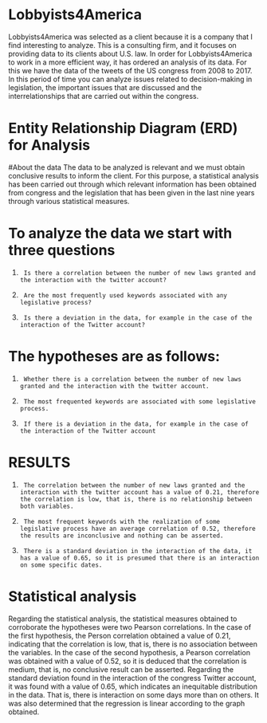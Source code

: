 # Lobbyists4America

Lobbyists4America was selected as a client because it is a company that I find interesting to analyze. This is a consulting firm, and it focuses on providing data to its clients about U.S. law. In order for Lobbyists4America to work in a more efficient way, it has ordered an analysis of its data. For this we have the data of the tweets of the US congress from 2008 to 2017. In this period of time you can analyze issues related to decision-making in legislation, the important issues that are discussed and the interrelationships that are carried out within the congress.

# Entity Relationship Diagram (ERD) for Analysis

#About the data
The data to be analyzed is relevant and we must obtain conclusive results to inform the client. For this purpose, a statistical analysis has been carried out through which relevant information has been obtained from congress and the legislation that has been given in the last nine years through various statistical measures.

# To analyze the data we start with three questions

1.   	Is there a correlation between the number of new laws granted and the interaction with the twitter account?
2.   	Are the most frequently used keywords associated with any legislative process?
3.   	Is there a deviation in the data, for example in the case of the interaction of the Twitter account?

# The hypotheses are as follows:

1.   	Whether there is a correlation between the number of new laws granted and the interaction with the twitter account.
2.   	The most frequented keywords are associated with some legislative process.
3.   	If there is a deviation in the data, for example in the case of the interaction of the Twitter account

# RESULTS

1.   	The correlation between the number of new laws granted and the interaction with the twitter account has a value of 0.21, therefore the correlation is low, that is, there is no relationship between both variables.
2.   	The most frequent keywords with the realization of some legislative process have an average correlation of 0.52, therefore the results are inconclusive and nothing can be asserted.
3.   	There is a standard deviation in the interaction of the data, it has a value of 0.65, so it is presumed that there is an interaction on some specific dates.

# Statistical analysis
Regarding the statistical analysis, the statistical measures obtained to corroborate the hypotheses were two Pearson correlations. In the case of the first hypothesis, the Person correlation obtained a value of 0.21, indicating that the correlation is low, that is, there is no association between the variables. In the case of the second hypothesis, a Pearson correlation was obtained with a value of 0.52, so it is deduced that the correlation is medium, that is, no conclusive result can be asserted. Regarding the standard deviation found in the interaction of the congress Twitter account, it was found with a value of 0.65, which indicates an inequitable distribution in the data. That is, there is interaction on some days more than on others. It was also determined that the regression is linear according to the graph obtained.
